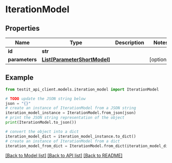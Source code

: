 # IterationModel


## Properties

Name | Type | Description | Notes
------------ | ------------- | ------------- | -------------
**id** | **str** |  | 
**parameters** | [**List[ParameterShortModel]**](ParameterShortModel.md) |  | [optional] 

## Example

```python
from testit_api_client.models.iteration_model import IterationModel

# TODO update the JSON string below
json = "{}"
# create an instance of IterationModel from a JSON string
iteration_model_instance = IterationModel.from_json(json)
# print the JSON string representation of the object
print(IterationModel.to_json())

# convert the object into a dict
iteration_model_dict = iteration_model_instance.to_dict()
# create an instance of IterationModel from a dict
iteration_model_from_dict = IterationModel.from_dict(iteration_model_dict)
```
[[Back to Model list]](../README.md#documentation-for-models) [[Back to API list]](../README.md#documentation-for-api-endpoints) [[Back to README]](../README.md)


